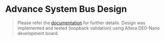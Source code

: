 # Advance System Bus Design
> Please refer the [documentation](https://github.com/shananjana/advance-system-bus/blob/main/System_Bus_Report.pdf) for further details. Design was implemented and tested (loopback validation) using Altera DE0-Nano development board.
